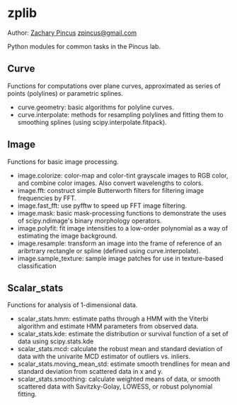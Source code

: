 # zplib

Author: [Zachary Pincus](http://zplab.wustl.edu) <zpincus@gmail.com>

Python modules for common tasks in the Pincus lab.

Curve
-----
Functions for computations over plane curves, approximated as series of points (polylines) or parametric splines.
 - curve.geometry: basic algorithms for polyline curves.
 - curve.interpolate: methods for resampling polylines and fitting them to smoothing splines (using scipy.interpolate.fitpack).

Image
-----
Functions for basic image processing.
 - image.colorize: color-map and color-tint grayscale images to RGB color, and combine color images. Also convert wavelengths to colors.
 - image.fft: construct simple Butterworth filters for filtering image frequencies by FFT.
 - image.fast\_fft: use pyfftw to speed up FFT image filtering.
 - image.mask: basic mask-processing functions to demonstrate the uses of scipy.ndimage's binary morphology operators.
 - image.polyfit: fit image intensities to a low-order polynomial as a way of estimating the image background.
 - image.resample: transform an image into the frame of reference of an aribrtrary rectangle or spline (defined using curve.interpolate).
 - image.sample\_texture: sample image patches for use in texture-based classification

Scalar\_stats
-------------
Functions for analysis of 1-dimensional data.
 - scalar\_stats.hmm: estimate paths through a HMM with the Viterbi algorithm
   and estimate HMM parameters from observed data.
 - scalar\_stats.kde: estimate the distribution or survival function of a set of data using scipy.stats.kde
 - scalar\_stats.mcd: calculate the robust mean and standard deviation of data with the univarite MCD estimator of outliers vs. inliers.
 - scalar\_stats.moving\_mean\_std: estimate smooth trendlines for mean and standard deviation from scattered data in x and y.
 - scalar\_stats.smoothing: calculate weighted means of data, or smooth scattered data with Savitzky-Golay, LOWESS, or robust polynomial fitting.
